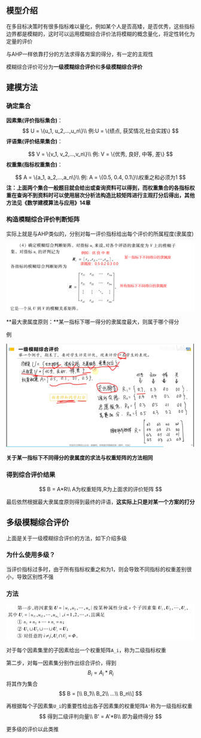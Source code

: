 ## 模型介绍

在多目标决策时有很多指标难以量化，例如某个人是否高矮，是否优秀，这些指标边界都是模糊的，这时可以运用模糊综合评价法将模糊的概念量化，将定性转化为定量的评价



与AHP一样依靠打分的方法求得各方案的得分，有一定的主观性



模糊综合评价可分为**一级模糊综合评价**和**多级模糊综合评价**



## 建模方法



### 确定集合



**因素集(评价指标集合)**：
$$
U = \{u_1, u_2,...,u_n\}\\
例:U = \{绩点, 获奖情况,社会实践\}
$$
**评语集(评价结果集合)**：

$$
V = \{v_1, v_2,...,v_n\}\\
例: V = \{优秀, 良好, 中等, 差\}
$$
**权重集(指标权重集合)**：


$$
A = \{a_1, a_2,...,a_n\}\\
例: A = \{0.5, 0.4, 0.1\}\\权重之和必须为1
$$
**注：上面两个集合一般题目就会给出或查询资料可以得到，而权重集合的各指标权重在查询不到资料时可以使用层次分析法构造比较矩阵进行主观打分后得出，其他方法见《数学建模算法与应用》14章**



### 构造模糊综合评价判断矩阵

实际上就是与AHP类似的，分别对每一评价指标给出每个评价的所属程度(隶属度)

![image-20220117140911784](https://raw.githubusercontent.com/Chikie920/Mark/266f340e02a18857d4b3a9093f7577d9027fd0d3/Sources/images_math/image-20220117140911784.png)



**最大隶属度原则：**某一指标下哪一得分的隶属度最大，则属于哪个得分



例

<img src="https://raw.githubusercontent.com/Chikie920/Mark/266f340e02a18857d4b3a9093f7577d9027fd0d3/Sources/images_math/image-20220117141246145.png" alt="image-20220117141246145" style="zoom:80%;" />



**关于某一指标下不同得分的隶属度的求法与权重矩阵的方法相同**





### 得到综合评价结果

$$
B = A*R\\
A为权重矩阵,R为上面求的评价矩阵
$$

最后依然根据最大隶属度原则得到最终的评语，**这实际上只是对某一个方案的打分**



## 多级模糊综合评价

上面是关于一级模糊综合评价的方法，如下介绍多级



### 为什么使用多级？

当评价指标过多时，由于所有指标权重之和为1，则会导致不同指标的权重差别很小，导致区别性不强



### 方法

![image-20220117141909240](https://raw.githubusercontent.com/Chikie920/Mark/266f340e02a18857d4b3a9093f7577d9027fd0d3/Sources/images_math/image-20220117141909240.png)

对于每个因素集里的子因素给出一个权重矩阵`A_i`，称为二级指标权重

第二步，对每一因素集分别作出综合评价，得到
$$
B_i = A_i * R_i
$$
将其作为集合
$$
B = [\\
B_1\\
B_2\\
...\\
B_n\\]
$$



再根据每个子因素集`U_i`的重要性给出各子因素集的权重矩阵`A'`称为一级指标权重
$$
得到二级评判向量\\
B' = A'*B\\
即为最终得分
$$


更多级的评价以此类推
